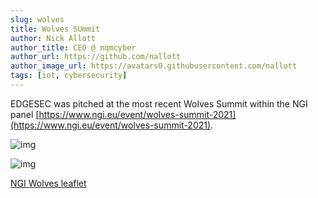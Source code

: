 ```yaml
---
slug: wolves
title: Wolves SUmmit
author: Nick Allott
author_title: CEO @ nqmcyber
author_url: https://github.com/nallott
author_image_url: https://avatars0.githubusercontent.com/nallott
tags: [iot, cybersecurity]
---
```


EDGESEC was pitched at the most recent Wolves Summit within the NGI panel [https://www.ngi.eu/event/wolves-summit-2021](https://www.ngi.eu/event/wolves-summit-2021).

![img](https://www.wolvessummit.com/hubfs/wolves_summit_d3_closing_029_5195-1.jpg)

![img](https://www.ngi.eu/wp-content/uploads/sites/48/2021/10/NGI_WolvesSummit2021-1.jpg)

[NGI Wolves leaflet](/NGIWolves.pdf)
